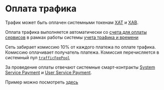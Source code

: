 # Оплата трафика

Трафик может быть оплачен системными токенам [XAT][5] и [XAB][6].

Оплата трафика выполняется автоматически со [счета для оплаты сервисов][1]
в рамках работы системы [учета трафика и времени][2]

Сеть забирает комиссию 10% от каждого платежа по оплате трафика.
Комиссию оплачивает получатель платежа.
Комиссия перечисляется в системный пул [`trafficFeePool`][4]

За проведение оплаты отвечают системные смарт-контракты
[System Service Payment][7] и [User Service Payment][8].

Пример можно посмотреть [здесь][9]


[1]: ../glossary/special-accounts.md#_2
[2]: ../get-started/traffic-time-accounting.md
[4]: ../glossary/system-pools.md#trafficfeepool
[5]: ../system-tokens/ace-time.md
[6]: ../system-tokens/ace-byte.md
[7]: ../list-of-operations/system-service-payment.md
[8]: ../list-of-operations/user-service-payment.md
[9]: ../system-tokens/examples.md
